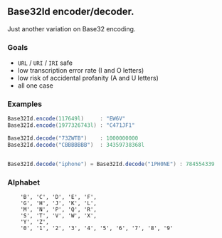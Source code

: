 ## Base32Id encoder/decoder.

Just another variation on Base32 encoding.

### Goals
- ``URL`` / ``URI`` / ``IRI`` safe
- low transcription error rate (I and O letters)  
- low risk of accidental profanity (A and U letters)
- all one case


### Examples
```java
Base32Id.encode(117649l)     : "EW6V"
Base32Id.encode(1977326743l) : "C471JF1"

Base32Id.decode("73ZWTB")    : 1000000000
Base32Id.decode("CBBBBBBB")  : 34359738368l


Base32Id.decode("iphone") = Base32Id.decode("1PH0NE") : 784554339
```

### Alphabet
```
	'B', 'C', 'D', 'E', 'F', 
	'G', 'H', 'J', 'K', 'L',
	'M', 'N', 'P', 'Q', 'R', 
	'S', 'T', 'V', 'W', 'X', 
	'Y', 'Z',
	'0', '1', '2', '3', '4', '5', '6', '7', '8', '9'
```
